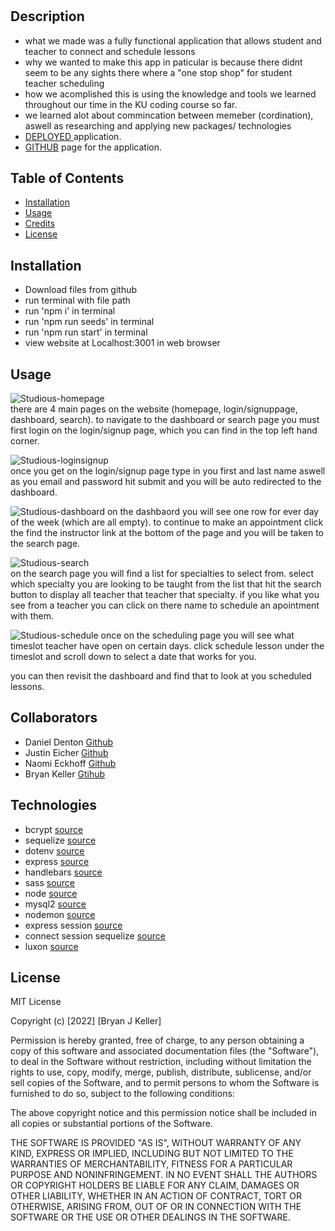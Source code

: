 # <Studious>
## Description
- what we made was a fully functional application that allows student and teacher to connect and schedule lessons
- why we wanted to make this app in paticular is because there didnt seem to be any sights there where a "one stop shop" for student teacher scheduling
- how we acomplished this is using the knowledge and tools we learned throughout our time in the KU coding course so far.
- we learned alot about commincation between memeber (cordination), aswell as researching and applying new packages/ technologies
- [DEPLOYED ](https://protected-dusk-79081.herokuapp.com/) application. 
- [GITHUB](https://github.com/kcbryan10/Studious) page for the application.
    
## Table of Contents 
- [Installation](#installation)
- [Usage](#usage)
- [Credits](#credits)
- [License](#license)
    
## Installation
- Download files from github
- run terminal with file path
- run 'npm i' in terminal
- run 'npm run seeds' in terminal
- run 'npm run start' in terminal
- view website at Localhost:3001 in web browser
    
## Usage
    
![Studious-homepage](https://user-images.githubusercontent.com/90362572/148450508-5b19a728-d14e-499c-917d-a5199245a599.png)      
there are 4 main pages on the website (homepage, login/signuppage, dashboard, search). to navigate to the dashboard or search page you must first login on the login/signup page, which you can find in the top left hand corner.
    
![Studious-loginsignup](https://user-images.githubusercontent.com/90362572/148450601-43d49411-4284-4145-90da-65dfeaf33ffd.png)   
once you get on the login/signup page type in you first and last name aswell as you email and password hit submit and you will be auto redirected to the dashboard.
    
![Studious-dashboard](https://user-images.githubusercontent.com/90362572/148450635-bcd87cb8-87d0-45b6-b7ed-e89217edcb4f.png)
on the dashbaord you will see one row for ever day of the week (which are all empty). to continue to make an appointment click the find the instructor link at the bottom of the page and you will be taken to the search page.
    
![Studious-search](https://user-images.githubusercontent.com/90362572/148450716-3fddac0b-5395-4598-ae9e-2017579e1e0d.png)  
on the search page you will find a list for specialties to select from. select which specialty you are looking to be taught from the list that hit the search button to display all teacher that teacher that specialty. if you like what you see from a teacher you can click on there name to schedule an apointment with them.
   
![Studious-schedule](https://user-images.githubusercontent.com/90362572/148450750-237b1258-19d9-41ca-906a-55e149ccc23b.png) 
once on the scheduling page you will see what timeslot teacher have open on certain days. click schedule lesson under the timeslot and scroll down to select a date that works for you.
   
you can then revisit the dashboard and find that to look at you scheduled lessons.
   
## Collaborators
- Daniel Denton [Github](https://github.com/HighDynamics)
- Justin Eicher [Github](https://github.com/Justin-Eicher)
- Naomi Eckhoff [Github](https://github.com/Naomi-Eckhoff)
- Bryan Keller [Gtihub](https://github.com/kcbryan10)
    
## Technologies
- bcrypt [source](https://www.npmjs.com/package/bcrypt)
- sequelize [source](https://sequelize.org/)
- dotenv [source](https://www.npmjs.com/package/dotenv)
- express [source](https://expressjs.com/)
- handlebars [source](https://handlebarsjs.com/)
- sass [source](https://sass-lang.com/)
- node [source](https://nodejs.org/en/)
- mysql2 [source](https://www.mysql.com/)
- nodemon [source](https://www.npmjs.com/package/nodemon)
- express session [source](https://www.npmjs.com/package/express-session)
- connect session sequelize [source](https://www.npmjs.com/package/connect-session-sequelize)
- luxon [source](https://moment.github.io/luxon/#/?id=luxon)

    
## License
MIT License

Copyright (c) [2022] [Bryan J Keller]

Permission is hereby granted, free of charge, to any person obtaining a copy
of this software and associated documentation files (the "Software"), to deal
in the Software without restriction, including without limitation the rights
to use, copy, modify, merge, publish, distribute, sublicense, and/or sell
copies of the Software, and to permit persons to whom the Software is
furnished to do so, subject to the following conditions:

The above copyright notice and this permission notice shall be included in all
copies or substantial portions of the Software.

THE SOFTWARE IS PROVIDED "AS IS", WITHOUT WARRANTY OF ANY KIND, EXPRESS OR
IMPLIED, INCLUDING BUT NOT LIMITED TO THE WARRANTIES OF MERCHANTABILITY,
FITNESS FOR A PARTICULAR PURPOSE AND NONINFRINGEMENT. IN NO EVENT SHALL THE
AUTHORS OR COPYRIGHT HOLDERS BE LIABLE FOR ANY CLAIM, DAMAGES OR OTHER
LIABILITY, WHETHER IN AN ACTION OF CONTRACT, TORT OR OTHERWISE, ARISING FROM,
OUT OF OR IN CONNECTION WITH THE SOFTWARE OR THE USE OR OTHER DEALINGS IN THE
SOFTWARE.
